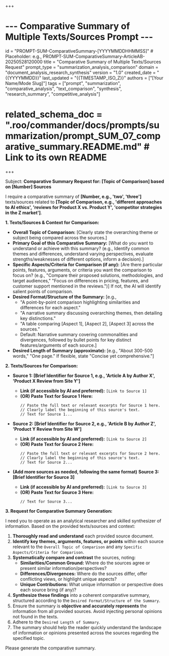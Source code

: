 +++
# --- Comparative Summary of Multiple Texts/Sources Prompt ---
id = "PROMPT-SUM-ComparativeSummary-[YYYYMMDDHHMMSS]" # Placeholder: e.g., PROMPT-SUM-ComparativeSummary-ArticleAB-20250528120000
title = "Comparative Summary of Multiple Texts/Sources Request"
prompt_type = "summarization_analysis_comparison"
domain = "document_analysis_research_synthesis"
version = "1.0"
created_date = "{{YYYYMMDD}}"
last_updated = "{{TIMESTAMP_ISO_Z}}"
authors = ["[Your Name/Mode Slug]"]
tags = ["prompt", "summarization", "comparative_analysis", "text_comparison", "synthesis", "research_summary", "competitive_analysis"]
# related_schema_doc = ".roo/commander/docs/prompts/summarization/prompt_SUM_07_comparative_summary.README.md" # Link to its own README
+++

Subject: **Comparative Summary Request for: [Topic of Comparison] based on [Number] Sources**

I require a comparative summary of **[Number, e.g., 'two', 'three']** texts/sources related to **[Topic of Comparison, e.g., 'different approaches to AI ethics', 'reviews for Product X vs. Product Y', 'competitor strategies in the Z market']**.

**1. Texts/Sources & Context for Comparison:**
   *   **Overall Topic of Comparison:** [Clearly state the overarching theme or subject being compared across the sources.]
   *   **Primary Goal of this Comparative Summary:** [What do you want to understand or achieve with this summary? (e.g., Identify common themes and differences, understand varying perspectives, evaluate strengths/weaknesses of different options, inform a decision).]
   *   **Specific Aspects/Criteria for Comparison (if any):** [Are there particular points, features, arguments, or criteria you want the comparison to focus on? (e.g., "Compare their proposed solutions, methodologies, and target audiences," "Focus on differences in pricing, features, and customer support mentioned in the reviews.")] If not, the AI will identify salient points of comparison.
   *   **Desired Format/Structure of the Summary:** [e.g.,
        *   "A point-by-point comparison highlighting similarities and differences for each aspect."
        *   "A narrative summary discussing overarching themes, then detailing key distinctions."
        *   "A table comparing [Aspect 1], [Aspect 2], [Aspect 3] across the sources."
        *   Default: Narrative summary covering commonalities and divergences, followed by bullet points for key distinct features/arguments of each source.]
   *   **Desired Length of Summary (approximate):** [e.g., "About 300-500 words," "One page." If flexible, state "Concise yet comprehensive."]

**2. Texts/Sources for Comparison:**

*   **Source 1: [Brief Identifier for Source 1, e.g., 'Article A by Author X', 'Product X Review from Site Y']**
    *   **Link (if accessible by AI and preferred):** `[Link to Source 1]`
    *   **(OR) Paste Text for Source 1 Here:**
        ```text
        // Paste the full text or relevant excerpts for Source 1 here.
        // Clearly label the beginning of this source's text.
        // Text for Source 1...
        ```

*   **Source 2: [Brief Identifier for Source 2, e.g., 'Article B by Author Z', 'Product Y Review from Site W']**
    *   **Link (if accessible by AI and preferred):** `[Link to Source 2]`
    *   **(OR) Paste Text for Source 2 Here:**
        ```text
        // Paste the full text or relevant excerpts for Source 2 here.
        // Clearly label the beginning of this source's text.
        // Text for Source 2...
        ```

*   **(Add more sources as needed, following the same format)**
    **Source 3: [Brief Identifier for Source 3]**
    *   **Link (if accessible by AI and preferred):** `[Link to Source 3]`
    *   **(OR) Paste Text for Source 3 Here:**
        ```text
        // Text for Source 3...
        ```

**3. Request for Comparative Summary Generation:**

I need you to operate as an analytical researcher and skilled synthesizer of information. Based on the provided texts/sources and context:

1.  **Thoroughly read and understand** each provided source document.
2.  **Identify key themes, arguments, features, or points** within each source relevant to the `Overall Topic of Comparison` and any `Specific Aspects/Criteria for Comparison`.
3.  **Systematically compare and contrast** the sources, noting:
    *   **Similarities/Common Ground:** Where do the sources agree or present similar information/perspectives?
    *   **Differences/Divergences:** Where do the sources differ, offer conflicting views, or highlight unique aspects?
    *   **Unique Contributions:** What unique information or perspective does each source bring (if any)?
4.  **Synthesize these findings** into a coherent comparative summary, structured according to the `Desired Format/Structure of the Summary`.
5.  Ensure the summary is **objective and accurately represents** the information from all provided sources. Avoid injecting personal opinions not found in the texts.
6.  Adhere to the `Desired Length of Summary`.
7.  The summary should help the reader quickly understand the landscape of information or opinions presented across the sources regarding the specified topic.

Please generate the comparative summary.
